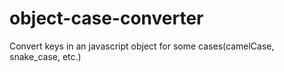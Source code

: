 # object-case-converter
Convert keys in an javascript object for some cases(camelCase, snake_case, etc.)
